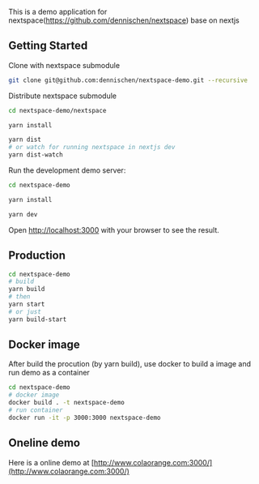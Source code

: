 
This is a demo application for nextspace(https://github.com/dennischen/nextspace) base on nextjs 

## Getting Started

Clone with nextspace submodule
```bash
git clone git@github.com:dennischen/nextspace-demo.git --recursive
```

Distribute nextspace submodule

```bash
cd nextspace-demo/nextspace

yarn install

yarn dist
# or watch for running nextspace in nextjs dev
yarn dist-watch
```

Run the development demo server:

```bash
cd nextspace-demo

yarn install

yarn dev
```

Open [http://localhost:3000](http://localhost:3000) with your browser to see the result.

## Production

```bash
cd nextspace-demo
# build
yarn build
# then
yarn start
# or just
yarn build-start
```

## Docker image
After build the procution (by yarn build), use docker to build a image and run demo as a container

```bash
cd nextspace-demo
# docker image
docker build . -t nextspace-demo
# run container
docker run -it -p 3000:3000 nextspace-demo
```

## Oneline demo
Here is a online demo at [http://www.colaorange.com:3000/](http://www.colaorange.com:3000/)